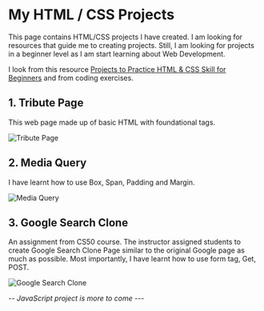 # My HTML / CSS Projects

This page contains HTML/CSS projects I have created. I am looking for resources that guide me to creating projects. Still, I am looking for projects in a beginner level as I am start learning about Web Development.

I look from this resource [Projects to Practice HTML & CSS Skill for Beginners](https://medium.com/@avicndugu/projects-to-practice-html-css-skills-for-beginners-8b9ed67a7dd1) and from coding exercises.

## 1. Tribute Page

This web page made up of basic HTML with foundational tags.</br>

![Tribute Page](https://user-images.githubusercontent.com/60586178/115851010-d4952e80-a469-11eb-9b10-396e0d0b9075.png)

## 2. Media Query

I have learnt how to use Box, Span, Padding and Margin.</br>

![Media Query](https://user-images.githubusercontent.com/60586178/115977081-c5bc9200-a5b7-11eb-9f29-c753ca25b757.png)


## 3. Google Search Clone

An assignment from CS50 course. The instructor assigned students to create Google Search Clone Page similar to the original Google page as much as possible.
Most importantly, I have learnt how to use form tag, Get, POST.
  
![Google Search Clone](https://user-images.githubusercontent.com/60586178/118478131-de513f80-b752-11eb-9bca-0e6aade51ee2.png)


<i>-- JavaScript project is more to come ---
